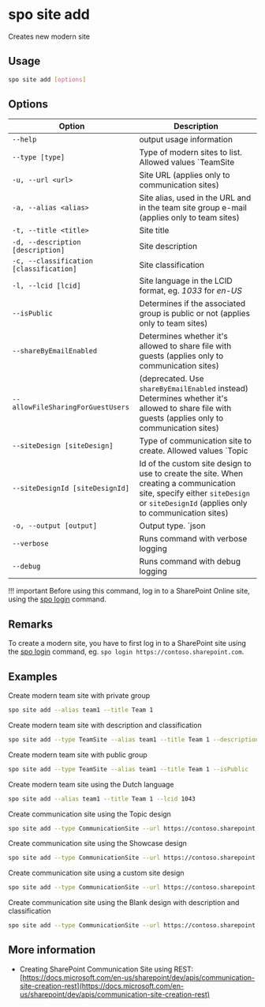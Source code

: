 # spo site add

Creates new modern site

## Usage

```sh
spo site add [options]
```

## Options

Option|Description
------|-----------
`--help`|output usage information
`--type [type]`|Type of modern sites to list. Allowed values `TeamSite|CommunicationSite`, default `TeamSite`
`-u, --url <url>`|Site URL (applies only to communication sites)
`-a, --alias <alias>`|Site alias, used in the URL and in the team site group e-mail (applies only to team sites)
`-t, --title <title>`|Site title
`-d, --description [description]`|Site description
`-c, --classification [classification]`|Site classification
`-l, --lcid [lcid]`|Site language in the LCID format, eg. _1033_ for _en-US_
`--isPublic`|Determines if the associated group is public or not (applies only to team sites)
`--shareByEmailEnabled`|Determines whether it's allowed to share file with guests (applies only to communication sites)
`--allowFileSharingForGuestUsers`|(deprecated. Use `shareByEmailEnabled` instead) Determines whether it's allowed to share file with guests (applies only to communication sites)
`--siteDesign [siteDesign]`|Type of communication site to create. Allowed values `Topic|Showcase|Blank`, default `Topic`. When creating a communication site, specify either `siteDesign` or `siteDesignId` (applies only to communication sites)
`--siteDesignId [siteDesignId]`|Id of the custom site design to use to create the site. When creating a communication site, specify either `siteDesign` or `siteDesignId` (applies only to communication sites)
`-o, --output [output]`|Output type. `json|text`. Default `text`
`--verbose`|Runs command with verbose logging
`--debug`|Runs command with debug logging

!!! important
    Before using this command, log in to a SharePoint Online site, using the [spo login](../login.md) command.

## Remarks

To create a modern site, you have to first log in to a SharePoint site using the [spo login](../login.md) command, eg. `spo login https://contoso.sharepoint.com`.

## Examples

Create modern team site with private group

```sh
spo site add --alias team1 --title Team 1
```

Create modern team site with description and classification

```sh
spo site add --type TeamSite --alias team1 --title Team 1 --description Site of team 1 --classification LBI
```

Create modern team site with public group

```sh
spo site add --type TeamSite --alias team1 --title Team 1 --isPublic
```

Create modern team site using the Dutch language

```sh
spo site add --alias team1 --title Team 1 --lcid 1043
```

Create communication site using the Topic design

```sh
spo site add --type CommunicationSite --url https://contoso.sharepoint.com/sites/marketing --title Marketing
```

Create communication site using the Showcase design

```sh
spo site add --type CommunicationSite --url https://contoso.sharepoint.com/sites/marketing --title Marketing --siteDesign Showcase
```

Create communication site using a custom site design

```sh
spo site add --type CommunicationSite --url https://contoso.sharepoint.com/sites/marketing --title Marketing --siteDesignId 99f410fe-dd79-4b9d-8531-f2270c9c621c
```

Create communication site using the Blank design with description and classification

```sh
spo site add --type CommunicationSite --url https://contoso.sharepoint.com/sites/marketing --title Marketing --description Site of the marketing department --classification MBI --siteDesign Blank
```

## More information

- Creating SharePoint Communication Site using REST: [https://docs.microsoft.com/en-us/sharepoint/dev/apis/communication-site-creation-rest](https://docs.microsoft.com/en-us/sharepoint/dev/apis/communication-site-creation-rest)